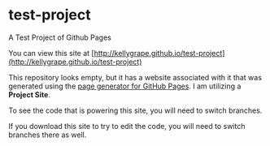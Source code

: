 # test-project

A Test Project of Github Pages

You can view this site at [http://kellygrape.github.io/test-project](http://kellygrape.github.io/test-project)

This repository looks empty, but it has a website associated with it that was generated using the [page generator for GitHub Pages](https://pages.github.com/).  I am utilizing a **Project Site**.

To see the code that is powering this site, you will need to switch branches.

If you download this site to try to edit the code, you will need to switch branches there as well.
